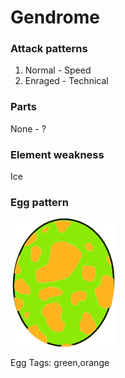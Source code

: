 # Gendrome

### Attack patterns
1. Normal - Speed
2. Enraged - Technical

### Parts
None - ?

### Element weakness
Ice 

### Egg pattern
![image info](../assets/gendrome.png)

Egg Tags: green,orange